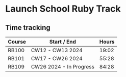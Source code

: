 # Launch School Ruby Track
## Time tracking

| Course    | Start / End             |   Hours       |
| ----------|-------------------|---------------|
| RB100     | CW12 - CW13 2024  |   19:02       |
| RB101     | CW17 - CW26 2024  |   55:28       |
| RB109     | CW26 2024 - In Progress        |   84:28    |



